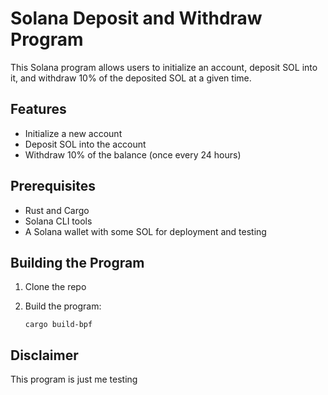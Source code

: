 # Solana Deposit and Withdraw Program

This Solana program allows users to initialize an account, deposit SOL into it, and withdraw 10% of the deposited SOL at a given time.

## Features

- Initialize a new account
- Deposit SOL into the account
- Withdraw 10% of the balance (once every 24 hours)

## Prerequisites

- Rust and Cargo
- Solana CLI tools
- A Solana wallet with some SOL for deployment and testing

## Building the Program
1. Clone the repo

2. Build the program:
   ```
   cargo build-bpf
   ```


## Disclaimer

This program is just me testing